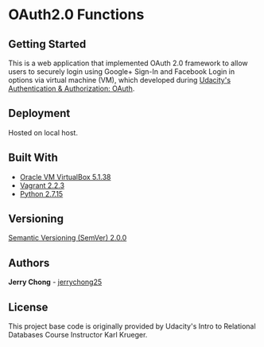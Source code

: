 # OAuth2.0 Functions

## Getting Started

This is a web application that implemented OAuth 2.0 framework to allow users to securely login using Google+ Sign-In and Facebook Login in options via virtual machine (VM), which developed during [Udacity's Authentication & Authorization: OAuth](https://www.udacity.com/course/authentication-authorization-oauth--ud330).

## Deployment

Hosted on local host.

## Built With

* [Oracle VM VirtualBox 5.1.38](https://www.virtualbox.org/wiki/Download_Old_Builds_5_1)
* [Vagrant 2.2.3](https://www.vagrantup.com/downloads.html)
* [Python 2.7.15](https://www.python.org/downloads/release/python-2715/)

## Versioning

[Semantic Versioning (SemVer) 2.0.0](http://semver.org/)

## Authors

**Jerry Chong** - [jerrychong25](https://github.com/jerrychong25)

## License

This project base code is originally provided by Udacity's Intro to Relational Databases Course Instructor Karl Krueger.
